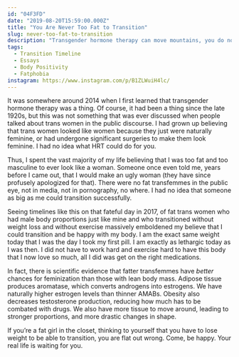 ```yaml
---
id: "04F3FD"
date: "2019-08-20T15:59:00.000Z"
title: "You Are Never Too Fat to Transition"
slug: never-too-fat-to-transition
description: "Transgender hormone therapy can move mountains, you do not have to be thin to transition."
tags:
  - Transition Timeline
  - Essays
  - Body Positivity
  - Fatphobia
instagram: https://www.instagram.com/p/B1ZLWuiH4lc/
---
```


It was somewhere around 2014 when I first learned that transgender hormone therapy was a thing. Of course, it had been a thing since the late 1920s, but this was not something that was ever discussed when people talked about trans women in the public discourse. I had grown up believing that trans women looked like women because they just were naturally feminine, or had undergone significant surgeries to make them look feminine. I had no idea what HRT could do for you.

Thus, I spent the vast majority of my life believing that I was too fat and too masculine to ever look like a woman. Someone once even told me, years before I came out, that I would make an ugly woman (they have since profusely apologized for that). There were no fat transfemmes in the public eye, not in media, not in pornography, no where. I had no idea that someone as big as me could transition successfully.

Seeing timelines like this on that fateful day in 2017, of fat trans women who had male body proportions just like mine and who transitioned without weight loss and without exercise massively emboldened my believe that I could transition and be happy with my body. I am the exact same weight today that I was the day I took my first pill. I am exactly as lethargic today as I was then. I did not have to work hard and exercise hard to have this body that I now love so much, all I did was get on the right medications.

In fact, there is scientific evidence that fatter transfemmes have *better* chances for feminization than those with lean body mass. Adipose tissue produces aromatase, which converts androgens into estrogens. We have naturally higher estrogen levels than thinner AMABs. Obesity also decreases testosterone production, reducing how much has to be combated with drugs. We also have more tissue to move around, leading to stronger proportions, and more drastic changes in shape.

If you’re a fat girl in the closet, thinking to yourself that you have to lose weight to be able to transition, you are flat out wrong. Come, be happy. Your real life is waiting for you.
